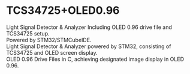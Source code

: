 # TCS34725+OLED0.96
Light Signal Detector &amp; Analyzer
Including OLED 0.96 drive file and TCS34725 setup.\
Powered by STM32/STMCubeIDE.\
Light Signal Detector & Analyzer powered by STM32, consisting of TCS34725 and OLED screen display.\
OLED 0.96 Drive Files in C, achieving designated image display in OLED 0.96.
